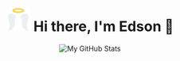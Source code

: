 <h1 align="center"><img title="hi" alt="" src="./logo/favicon.svg"></img>
 Hi there, I'm Edson 🎯</h1>

<p align="center">

  <img height="180em" alt="My GitHub Stats" src="https://github-readme-stats.vercel.app/api/top-langs/?username=edsonaf&langs_count=8&layout=compact&hide_border=true&bg_color=00000000&text_color=3498db&&count_private=true&include_all_commits=true" />
</p>
